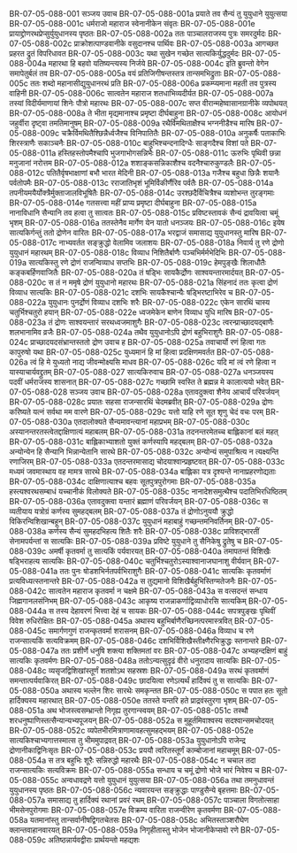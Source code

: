 BR-07-05-088-001	सञ्जय उवाच
BR-07-05-088-001a	प्रयाते तव सैन्यं तु युयुधाने युयुत्सया
BR-07-05-088-001c	धर्मराजो महाराज स्वेनानीकेन संवृतः
BR-07-05-088-001e	प्रायाद्द्रोणरथप्रेप्सुर्युयुधानस्य पृष्ठतः
BR-07-05-088-002a	ततः पाञ्चालराजस्य पुत्रः समरदुर्मदः
BR-07-05-088-002c	प्राक्रोशत्पाण्डवानीके वसुदानश्च पार्थिवः
BR-07-05-088-003a	आगच्छत प्रहरत द्रुतं विपरिधावत
BR-07-05-088-003c	यथा सुखेन गच्छेत सात्यकिर्युद्धदुर्मदः
BR-07-05-088-004a	महारथा हि बहवो यतिष्यन्त्यस्य निर्जये
BR-07-05-088-004c	इति ब्रुवन्तो वेगेन समापेतुर्बलं तव
BR-07-05-088-005a	वयं प्रतिजिगीषन्तस्तत्र तान्समभिद्रुताः
BR-07-05-088-005c	ततः शब्दो महानासीद्युयुधानरथं प्रति
BR-07-05-088-006a	प्रकम्प्यमाना महती तव पुत्रस्य वाहिनी
BR-07-05-088-006c	सात्वतेन महाराज शतधाभिव्यदीर्यत
BR-07-05-088-007a	तस्यां विदीर्यमाणायां शिनेः पौत्रो महारथः
BR-07-05-088-007c	सप्त वीरान्महेष्वासानग्रानीके व्यपोथयत्
BR-07-05-088-008a	ते भीता मृद्यमानाश्च प्रमृष्टा दीर्घबाहुना
BR-07-05-088-008c	आयोधनं जहुर्वीरा दृष्ट्वा तमतिमानुषम्
BR-07-05-088-009a	रथैर्विमथिताक्षैश्च भग्ननीडैश्च मारिष
BR-07-05-088-009c	चक्रैर्विमथितैश्छिन्नैर्ध्वजैश्च विनिपातितैः
BR-07-05-088-010a	अनुकर्षैः पताकाभिः शिरस्त्राणैः सकाञ्चनैः
BR-07-05-088-010c	बाहुभिश्चन्दनादिग्धैः साङ्गदैश्च विशां पते
BR-07-05-088-011a	हस्तिहस्तोपमैश्चापि भुजगाभोगसन्निभैः
BR-07-05-088-011c	ऊरुभिः पृथिवी छन्ना मनुजानां नरोत्तम
BR-07-05-088-012a	शशाङ्कसन्निकाशैश्च वदनैश्चारुकुण्डलैः
BR-07-05-088-012c	पतितैर्वृषभाक्षाणां बभौ भारत मेदिनी
BR-07-05-088-013a	गजैश्च बहुधा छिन्नैः शयानैः पर्वतोपमैः
BR-07-05-088-013c	रराजातिभृशं भूमिर्विकीर्णैरिव पर्वतैः
BR-07-05-088-014a	तपनीयमयैर्योक्त्रैर्मुक्ताजालविभूषितैः
BR-07-05-088-014c	उरश्छदैर्विचित्रैश्च व्यशोभन्त तुरङ्गमाः
BR-07-05-088-014e	गतसत्त्वा महीं प्राप्य प्रमृष्टा दीर्घबाहुना
BR-07-05-088-015a	नानाविधानि सैन्यानि तव हत्वा तु सात्वतः
BR-07-05-088-015c	प्रविष्टस्तावकं सैन्यं द्रावयित्वा चमूं भृशम्
BR-07-05-088-016a	ततस्तेनैव मार्गेण येन यातो धनञ्जयः
BR-07-05-088-016c	इयेष सात्यकिर्गन्तुं ततो द्रोणेन वारितः
BR-07-05-088-017a	भरद्वाजं समासाद्य युयुधानस्तु मारिष
BR-07-05-088-017c	नाभ्यवर्तत सङ्क्रुद्धो वेलामिव जलाशयः
BR-07-05-088-018a	निवार्य तु रणे द्रोणो युयुधानं महारथम्
BR-07-05-088-018c	विव्याध निशितैर्बाणैः पञ्चभिर्मर्मभेदिभिः
BR-07-05-088-019a	सात्यकिस्तु रणे द्रोणं राजन्विव्याध सप्तभिः
BR-07-05-088-019c	हेमपुङ्खैः शिलाधौतैः कङ्कबर्हिणवाजितैः
BR-07-05-088-020a	तं षड्भिः सायकैर्द्रोणः साश्वयन्तारमार्दयत्
BR-07-05-088-020c	स तं न ममृषे द्रोणं युयुधानो महारथः
BR-07-05-088-021a	सिंहनादं ततः कृत्वा द्रोणं विव्याध सात्यकिः
BR-07-05-088-021c	दशभिः सायकैश्चान्यैः षड्भिरष्टाभिरेव च
BR-07-05-088-022a	युयुधानः पुनर्द्रोणं विव्याध दशभिः शरैः
BR-07-05-088-022c	एकेन सारथिं चास्य चतुर्भिश्चतुरो हयान्
BR-07-05-088-022e	ध्वजमेकेन बाणेन विव्याध युधि मारिष
BR-07-05-088-023a	तं द्रोणः साश्वयन्तारं सरथध्वजमाशुगैः
BR-07-05-088-023c	त्वरन्प्राच्छादयद्बाणैः शलभानामिव व्रजैः
BR-07-05-088-024a	तथैव युयुधानोऽपि द्रोणं बहुभिराशुगैः
BR-07-05-088-024c	प्राच्छादयदसंभ्रान्तस्ततो द्रोण उवाच ह
BR-07-05-088-025a	तवाचार्यो रणं हित्वा गतः कापुरुषो यथा
BR-07-05-088-025c	युध्यमानं हि मां हित्वा प्रदक्षिणमवर्तत
BR-07-05-088-026a	त्वं हि मे युध्यतो नाद्य जीवन्मोक्ष्यसि माधव
BR-07-05-088-026c	यदि मां त्वं रणे हित्वा न यास्याचार्यवद्द्रुतम्
BR-07-05-088-027	सात्यकिरुवाच
BR-07-05-088-027a	धनञ्जयस्य पदवीं धर्मराजस्य शासनात्
BR-07-05-088-027c	गच्छामि स्वस्ति ते ब्रह्मन्न मे कालात्ययो भवेत्
BR-07-05-088-028	सञ्जय उवाच
BR-07-05-088-028a	एतावदुक्त्वा शैनेय आचार्यं परिवर्जयन्
BR-07-05-088-028c	प्रयातः सहसा राजन्सारथिं चेदमब्रवीत्
BR-07-05-088-029a	द्रोणः करिष्यते यत्नं सर्वथा मम वारणे
BR-07-05-088-029c	यत्तो याहि रणे सूत शृणु चेदं वचः परम्
BR-07-05-088-030a	एतदालोक्यते सैन्यमावन्त्यानां महाप्रभम्
BR-07-05-088-030c	अस्यानन्तरतस्त्वेतद्दाक्षिणात्यं महाबलम्
BR-07-05-088-031a	तदनन्तरमेतच्च बाह्लिकानां बलं महत्
BR-07-05-088-031c	बाह्लिकाभ्याशतो युक्तं कर्णस्यापि महद्बलम्
BR-07-05-088-032a	अन्योन्येन हि सैन्यानि भिन्नान्येतानि सारथे
BR-07-05-088-032c	अन्योन्यं समुपाश्रित्य न त्यक्ष्यन्ति रणाजिरम्
BR-07-05-088-033a	एतदन्तरमासाद्य चोदयाश्वान्प्रहृष्टवत्
BR-07-05-088-033c	मध्यमं जवमास्थाय वह मामत्र सारथे
BR-07-05-088-034a	बाह्लिका यत्र दृश्यन्ते नानाप्रहरणोद्यताः
BR-07-05-088-034c	दाक्षिणात्याश्च बहवः सूतपुत्रपुरोगमाः
BR-07-05-088-035a	हस्त्यश्वरथसम्बाधं यच्चानीकं विलोक्यते
BR-07-05-088-035c	नानादेशसमुत्थैश्च पदातिभिरधिष्ठितम्
BR-07-05-088-036a	एतावदुक्त्वा यन्तारं ब्रह्माणं परिवर्जयन्
BR-07-05-088-036c	स व्यतीयाय यत्रोग्रं कर्णस्य सुमहद्बलम्
BR-07-05-088-037a	तं द्रोणोऽनुययौ क्रुद्धो विकिरन्विशिखान्बहून्
BR-07-05-088-037c	युयुधानं महाबाहुं गच्छन्तमनिवर्तिनम्
BR-07-05-088-038a	कर्णस्य सैन्यं सुमहदभिहत्य शितैः शरैः
BR-07-05-088-038c	प्राविशद्भारतीं सेनामपर्यन्तां स सात्यकिः
BR-07-05-088-039a	प्रविष्टे युयुधाने तु सैनिकेषु द्रुतेषु च
BR-07-05-088-039c	अमर्षी कृतवर्मा तु सात्यकिं पर्यवारयत्
BR-07-05-088-040a	तमापतन्तं विशिखैः षड्भिराहत्य सात्यकिः
BR-07-05-088-040c	चतुर्भिश्चतुरोऽस्याश्वानाजघानाशु वीर्यवान्
BR-07-05-088-041a	ततः पुनः षोडशभिर्नतपर्वभिराशुगैः
BR-07-05-088-041c	सात्यकिः कृतवर्माणं प्रत्यविध्यत्स्तनान्तरे
BR-07-05-088-042a	स तुद्यमानो विशिखैर्बहुभिस्तिग्मतेजनैः
BR-07-05-088-042c	सात्वतेन महाराज कृतवर्मा न चक्षमे
BR-07-05-088-043a	स वत्सदन्तं सन्धाय जिह्मगानलसंनिभम्
BR-07-05-088-043c	आकृष्य राजन्नाकर्णाद्विव्याधोरसि सात्यकिम्
BR-07-05-088-044a	स तस्य देहावरणं भित्त्वा देहं च सायकः
BR-07-05-088-044c	सपत्रपुङ्खः पृथिवीं विवेश रुधिरोक्षितः
BR-07-05-088-045a	अथास्य बहुभिर्बाणैरच्छिनत्परमास्त्रवित्
BR-07-05-088-045c	समार्गणगुणं राजन्कृतवर्मा शरासनम्
BR-07-05-088-046a	विव्याध च रणे राजन्सात्यकिं सत्यविक्रमम्
BR-07-05-088-046c	दशभिर्विशिखैस्तीक्ष्णैरभिक्रुद्धः स्तनान्तरे
BR-07-05-088-047a	ततः प्रशीर्णे धनुषि शक्त्या शक्तिमतां वरः
BR-07-05-088-047c	अभ्यहन्दक्षिणं बाहुं सात्यकिः कृतवर्मणः
BR-07-05-088-048a	ततोऽन्यत्सुदृढं वीरो धनुरादाय सात्यकिः
BR-07-05-088-048c	व्यसृजद्विशिखांस्तूर्णं शतशोऽथ सहस्रशः
BR-07-05-088-049a	सरथं कृतवर्माणं समन्तात्पर्यवाकिरत्
BR-07-05-088-049c	छादयित्वा रणेऽत्यर्थं हार्दिक्यं तु स सात्यकिः
BR-07-05-088-050a	अथास्य भल्लेन शिरः सारथेः समकृन्तत
BR-07-05-088-050c	स पपात हतः सूतो हार्दिक्यस्य महारथात्
BR-07-05-088-050e	ततस्ते यन्तरि हते प्राद्रवंस्तुरगा भृशम्
BR-07-05-088-051a	अथ भोजस्त्वसम्भ्रान्तो निगृह्य तुरगान्स्वयम्
BR-07-05-088-051c	तस्थौ शरधनुष्पाणिस्तत्सैन्यान्यभ्यपूजयन्
BR-07-05-088-052a	स मुहूर्तमिवाश्वस्य सदश्वान्समचोदयत्
BR-07-05-088-052c	व्यपेतभीरमित्राणामावहत्सुमहद्भयम्
BR-07-05-088-052e	सात्यकिश्चाभ्यगात्तस्मात्स तु भीममुपाद्रवत्
BR-07-05-088-053a	युयुधानोऽपि राजेन्द्र द्रोणानीकाद्विनिःसृतः
BR-07-05-088-053c	प्रययौ त्वरितस्तूर्णं काम्बोजानां महाचमूम्
BR-07-05-088-054a	स तत्र बहुभिः शूरैः सन्निरुद्धो महारथैः
BR-07-05-088-054c	न चचाल तदा राजन्सात्यकिः सत्यविक्रमः
BR-07-05-088-055a	सन्धाय च चमूं द्रोणो भोजे भारं निवेश्य च
BR-07-05-088-055c	अन्वधावद्रणे यत्तो युयुधानं युयुत्सया
BR-07-05-088-056a	तथा तमनुधावन्तं युयुधानस्य पृष्ठतः
BR-07-05-088-056c	न्यवारयन्त सङ्क्रुद्धाः पाण्डुसैन्ये बृहत्तमाः
BR-07-05-088-057a	समासाद्य तु हार्दिक्यं रथानां प्रवरं रथम्
BR-07-05-088-057c	पाञ्चाला विगतोत्साहा भीमसेनपुरोगमाः
BR-07-05-088-057e	विक्रम्य वारिता राजन्वीरेण कृतवर्मणा
BR-07-05-088-058a	यतमानांस्तु तान्सर्वानीषद्विगतचेतसः
BR-07-05-088-058c	अभितस्ताञ्शरौघेण क्लान्तवाहानवारयत्
BR-07-05-088-059a	निगृहीतास्तु भोजेन भोजानीकेप्सवो रणे
BR-07-05-088-059c	अतिष्ठन्नार्यवद्वीराः प्रार्थयन्तो महद्यशः
